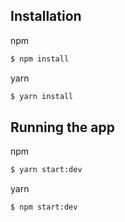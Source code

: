 ## Installation

npm

```bash
$ npm install
```

yarn

```bash
$ yarn install
```

## Running the app

npm

```bash
$ yarn start:dev
```

yarn

```bash
$ npm start:dev
```
